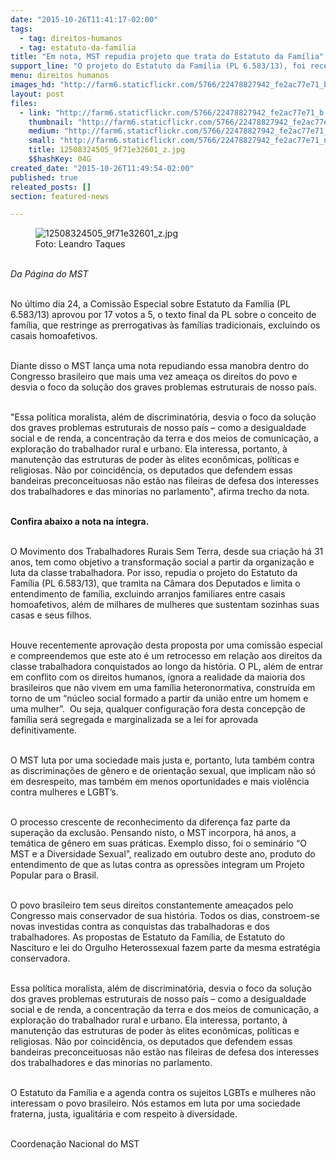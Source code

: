 ```yaml
---
date: "2015-10-26T11:41:17-02:00"
tags:
  - tag: direitos-humanos
  - tag: estatuto-da-familia
title: "Em nota, MST repudia projeto que trata do Estatuto da Família"
support_line: "O projeto do Estatuto da Família (PL 6.583/13), foi recentemente aprovado por uma comissão especial  na Câmara dos Deputados e limita o entendimento sobre o conceito de família. "
menu: direitos humanos
images_hd: "http://farm6.staticflickr.com/5766/22478827942_fe2ac77e71_b.jpg"
layout: post
files:
  - link: "http://farm6.staticflickr.com/5766/22478827942_fe2ac77e71_b.jpg"
    thumbnail: "http://farm6.staticflickr.com/5766/22478827942_fe2ac77e71_t.jpg"
    medium: "http://farm6.staticflickr.com/5766/22478827942_fe2ac77e71_z.jpg"
    small: "http://farm6.staticflickr.com/5766/22478827942_fe2ac77e71_n.jpg"
    title: 12508324505_9f71e32601_z.jpg
    $$hashKey: 04G
created_date: "2015-10-26T11:49:54-02:00"
published: true
releated_posts: []
section: featured-news

---
```

<figure class="image"><img alt="12508324505_9f71e32601_z.jpg" src="http://farm6.staticflickr.com/5766/22478827942_fe2ac77e71_b.jpg" />
<figcaption>Foto: Leandro Taques</figcaption>
</figure>

<p><br />
<em>Da P&aacute;gina do MST&nbsp;</em></p>

<p><br />
No &uacute;ltimo dia 24, a Comiss&atilde;o Especial sobre Estatuto da Fam&iacute;lia (PL 6.583/13) aprovou por 17 votos a 5, o texto final da PL sobre o conceito de fam&iacute;lia, que restringe as prerrogativas &agrave;s fam&iacute;lias tradicionais, excluindo os casais homoafetivos.</p>

<p><br />
Diante disso o MST lan&ccedil;a uma nota repudiando essa manobra dentro do Congresso brasileiro que mais uma vez amea&ccedil;a os direitos do povo e desvia o foco da solu&ccedil;&atilde;o dos graves problemas estruturais de nosso pa&iacute;s.&nbsp;</p>

<p><br />
&quot;Essa pol&iacute;tica moralista, al&eacute;m de discriminat&oacute;ria, desvia o foco da solu&ccedil;&atilde;o dos graves problemas estruturais de nosso pa&iacute;s &ndash; como a desigualdade social e de renda, a concentra&ccedil;&atilde;o da terra e dos meios de comunica&ccedil;&atilde;o, a explora&ccedil;&atilde;o do trabalhador rural e urbano. Ela interessa, portanto, &agrave; manuten&ccedil;&atilde;o das estruturas de poder &agrave;s elites econ&ocirc;micas, pol&iacute;ticas e religiosas. N&atilde;o por coincid&ecirc;ncia, os deputados que defendem essas bandeiras preconceituosas n&atilde;o est&atilde;o nas fileiras de defesa dos interesses dos trabalhadores e das minorias no parlamento&quot;, afirma trecho da nota.</p>

<p><br />
<strong>Confira abaixo a nota na &iacute;ntegra.&nbsp;</strong></p>

<p><br />
O Movimento dos Trabalhadores Rurais Sem Terra, desde sua cria&ccedil;&atilde;o h&aacute; 31 anos, tem como objetivo a transforma&ccedil;&atilde;o social a partir da organiza&ccedil;&atilde;o e luta da classe trabalhadora. Por isso, repudia o projeto do Estatuto da Fam&iacute;lia (PL 6.583/13), que tramita na C&acirc;mara dos Deputados e limita o entendimento de fam&iacute;lia, excluindo arranjos familiares entre casais homoafetivos, al&eacute;m de milhares de mulheres que sustentam sozinhas suas casas e seus filhos.</p>

<p><br />
Houve recentemente aprova&ccedil;&atilde;o desta proposta por uma comiss&atilde;o especial e compreendemos que este ato &eacute; um retrocesso em rela&ccedil;&atilde;o aos direitos da classe trabalhadora conquistados ao longo da hist&oacute;ria. O PL, al&eacute;m de entrar em conflito com os direitos humanos, ignora a realidade da maioria dos brasileiros que n&atilde;o vivem em uma fam&iacute;lia heteronormativa, constru&iacute;da em torno de um &ldquo;n&uacute;cleo social formado a partir da uni&atilde;o entre um homem e uma mulher&rdquo;. &nbsp;Ou seja, qualquer configura&ccedil;&atilde;o fora desta concep&ccedil;&atilde;o de fam&iacute;lia ser&aacute; segregada e marginalizada se a lei for aprovada definitivamente.</p>

<p><br />
O MST luta por uma sociedade mais justa e, portanto, luta tamb&eacute;m contra as discrimina&ccedil;&otilde;es de g&ecirc;nero e de orienta&ccedil;&atilde;o sexual, que implicam n&atilde;o s&oacute; em desrespeito, mas tamb&eacute;m em menos oportunidades e mais viol&ecirc;ncia contra mulheres e LGBT&rsquo;s.</p>

<p><br />
O processo crescente de reconhecimento da diferen&ccedil;a faz parte da supera&ccedil;&atilde;o da exclus&atilde;o. Pensando nisto, o MST incorpora, h&aacute; anos, a tem&aacute;tica de g&ecirc;nero em suas pr&aacute;ticas. Exemplo disso, foi o semin&aacute;rio &ldquo;O MST e a Diversidade Sexual&rdquo;, realizado em outubro deste ano, produto do entendimento de que as lutas contra as opress&otilde;es integram um Projeto Popular para o Brasil.</p>

<p><br />
O povo brasileiro tem seus direitos constantemente amea&ccedil;ados pelo Congresso mais conservador de sua hist&oacute;ria. Todos os dias, constroem-se novas investidas contra as conquistas das trabalhadoras e dos trabalhadores. As propostas de Estatuto da Fam&iacute;lia, de Estatuto do Nascituro e lei do Orgulho Heterossexual fazem parte da mesma estrat&eacute;gia conservadora.</p>

<p><br />
Essa pol&iacute;tica moralista, al&eacute;m de discriminat&oacute;ria, desvia o foco da solu&ccedil;&atilde;o dos graves problemas estruturais de nosso pa&iacute;s &ndash; como a desigualdade social e de renda, a concentra&ccedil;&atilde;o da terra e dos meios de comunica&ccedil;&atilde;o, a explora&ccedil;&atilde;o do trabalhador rural e urbano. Ela interessa, portanto, &agrave; manuten&ccedil;&atilde;o das estruturas de poder &agrave;s elites econ&ocirc;micas, pol&iacute;ticas e religiosas. N&atilde;o por coincid&ecirc;ncia, os deputados que defendem essas bandeiras preconceituosas n&atilde;o est&atilde;o nas fileiras de defesa dos interesses dos trabalhadores e das minorias no parlamento.</p>

<p><br />
O Estatuto da Fam&iacute;lia e a agenda contra os sujeitos LGBTs e mulheres n&atilde;o interessam o povo brasileiro. N&oacute;s estamos em luta por uma sociedade fraterna, justa, igualit&aacute;ria e com respeito &agrave; diversidade.</p>

<p><br />
Coordena&ccedil;&atilde;o Nacional do MST</p>
